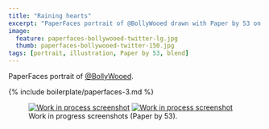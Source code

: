 ```yaml
---
title: "Raining hearts"
excerpt: "PaperFaces portrait of @BollyWooed drawn with Paper by 53 on an iPad."
image: 
  feature: paperfaces-bollywooed-twitter-lg.jpg
  thumb: paperfaces-bollywooed-twitter-150.jpg
tags: [portrait, illustration, Paper by 53, blend]
---
```


PaperFaces portrait of <a href="http://twitter.com/BollyWooed">@BollyWooed</a>.

{% include boilerplate/paperfaces-3.md %}

<figure class="half">
	<a href="{{ site.url }}/assets/images/paperfaces-bollywooed-process-1-lg.jpg"><img src="{{ site.url }}/assets/images/paperfaces-bollywooed-process-1-600.jpg" alt="Work in process screenshot"></a>
	<a href="{{ site.url }}/assets/images/paperfaces-bollywooed-process-2-lg.jpg"><img src="{{ site.url }}/assets/images/paperfaces-bollywooed-process-2-600.jpg" alt="Work in process screenshot"></a>
	<figcaption>Work in progress screenshots (Paper by 53).</figcaption>
</figure>